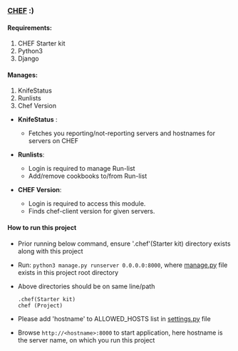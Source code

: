 ### **[CHEF](https://docs.chef.io/)** :)

#### **Requirements:**
1. CHEF Starter kit
2. Python3
3. Django


#### **Manages:**
1. KnifeStatus
2. Runlists
3. Chef Version

- **KnifeStatus** :
  - Fetches you reporting/not-reporting servers and hostnames for servers on CHEF

- **Runlists**:
  - Login is required to manage Run-list
  - Add/remove cookbooks to/from Run-list

- **CHEF Version**:
  - Login is required to access this module.
  - Finds chef-client version for given servers.

#### **How to run this project**

- Prior running below command, ensure '.chef'(Starter kit) directory exists along with this project

- Run: `python3 manage.py runserver 0.0.0.0:8000`, where [manage.py](https://docs.djangoproject.com/en/3.0/ref/django-admin/) file exists in this project root directory

- Above directories should be on same line/path

      .chef(Starter kit)
      chef (Project)

- Please add 'hostname' to ALLOWED_HOSTS list in [settings.py](https://docs.djangoproject.com/en/1.11/ref/settings/#allowed-hosts) file

- Browse `http://<hostname>:8000` to start application, here hostname is the server name, on which you run this project

